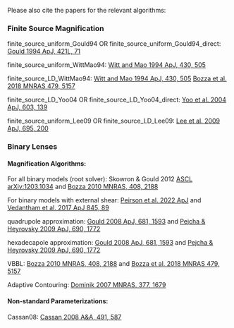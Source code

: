 Please also cite the papers for the relevant algorithms:

### Finite Source Magnification

finite_source_uniform_Gould94 OR finite_source_uniform_Gould94_direct: [Gould 1994 ApJ, 421L, 71](https://ui.adsabs.harvard.edu/abs/1994ApJ...421L..71G/abstract)

finite_source_uniform_WittMao94:
[Witt and Mao 1994 ApJ, 430, 505](https://ui.adsabs.harvard.edu/abs/1994ApJ...430..505W/abstract)

finite_source_LD_WittMao94: 
[Witt and Mao 1994 ApJ, 430, 505](https://ui.adsabs.harvard.edu/abs/1994ApJ...430..505W/abstract)
[Bozza et al. 2018 MNRAS 479, 5157](https://ui.adsabs.harvard.edu/abs/2018MNRAS.479.5157B/abstract)

finite_source_LD_Yoo04 OR finite_source_LD_Yoo04_direct: [Yoo et al. 2004 ApJ, 603, 139](https://ui.adsabs.harvard.edu/abs/2004ApJ...603..139Y/abstract)

finite_source_uniform_Lee09 OR finite_source_LD_Lee09: [Lee et al. 2009 ApJ, 695, 200](https://ui.adsabs.harvard.edu/abs/2009ApJ...695..200L/abstract)

### Binary Lenses

#### Magnification Algorithms:

For all binary models (root solver): 
Skowron & Gould 2012 [ASCL](http://ascl.net/1212.005) [arXiv:1203.1034](https://ui.adsabs.harvard.edu/abs/2012arXiv1203.1034S/abstract) and 
[Bozza 2010 MNRAS, 408, 2188](https://ui.adsabs.harvard.edu/abs/2010MNRAS.408.2188B/abstract)

For binary models with external shear:
[Peirson et al. 2022 ApJ](https://arxiv.org/abs/2201.01110) and [Vedantham et al. 2017 ApJ 845, 89](https://iopscience.iop.org/article/10.3847/1538-4357/aa745c)

quadrupole approximation: [Gould 2008 ApJ, 681, 1593](https://ui.adsabs.harvard.edu/abs/2008ApJ...681.1593G/abstract) and 
[Pejcha & Heyrovsky 2009 ApJ, 690, 1772](https://ui.adsabs.harvard.edu/abs/2009ApJ...690.1772P/abstract)


hexadecapole approximation: 
[Gould 2008 ApJ, 681, 1593](https://ui.adsabs.harvard.edu/abs/2008ApJ...681.1593G/abstract) and 
[Pejcha & Heyrovsky 2009 ApJ, 690, 1772](https://ui.adsabs.harvard.edu/abs/2009ApJ...690.1772P/abstract)

VBBL: 
[Bozza 2010 MNRAS, 408, 2188](https://ui.adsabs.harvard.edu/abs/2010MNRAS.408.2188B/abstract) and 
[Bozza et al. 2018 MNRAS 479, 5157](https://ui.adsabs.harvard.edu/abs/2018MNRAS.479.5157B/abstract)

Adaptive Contouring: [Dominik 2007 MNRAS, 377, 1679](https://ui.adsabs.harvard.edu/abs/2007MNRAS.377.1679D/abstract)

#### Non-standard Parameterizations:

Cassan08: [Cassan 2008 A&A, 491, 587](https://ui.adsabs.harvard.edu/abs/2008A%26A...491..587C/abstract)
